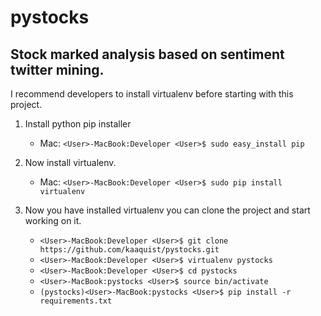 pystocks
========
Stock marked analysis based on sentiment twitter mining.
--------------------------------------------------------

I recommend developers to install virtualenv before starting with this project.

1. Install python pip installer
    - Mac: `<User>-MacBook:Developer <User>$ sudo easy_install pip`

2. Now install virtualenv.
    - Mac: `<User>-MacBook:Developer <User>$ sudo pip install virtualenv`

3. Now you have installed virtualenv you can clone the project and start working on it.
    - `<User>-MacBook:Developer <User>$ git clone https://github.com/kaaquist/pystocks.git`
    - `<User>-MacBook:Developer <User>$ virtualenv pystocks`
    - `<User>-MacBook:Developer <User>$ cd pystocks`
    - `<User>-MacBook:pystocks <User>$ source bin/activate`
    - `(pystocks)<User>-MacBook:pystocks <User>$ pip install -r requirements.txt`